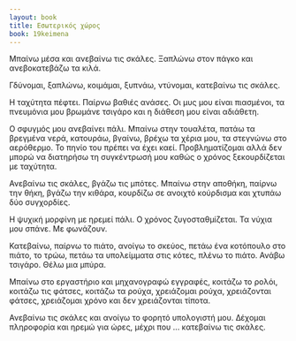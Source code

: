 ```yaml
---
layout: book
title: Εσωτερικός χώρος
book: 19keimena
---
```

Μπαίνω μέσα και ανεβαίνω τις σκάλες. Ξαπλώνω στον πάγκο και ανεβοκατεβάζω τα κιλά.

Γδύνομαι, ξαπλώνω, κοιμάμαι, ξυπνάω, ντύνομαι, κατεβαίνω τις σκάλες.

Η ταχύτητα πέφτει. Παίρνω βαθιές ανάσες. Οι μυς μου είναι πιασμένοι, τα πνευμόνια μου βρωμάνε τσιγάρο και η διάθεση μου είναι αδιάθετη.

Ο σφυγμός μου ανεβαίνει πάλι. Μπαίνω στην τουαλέτα, πατάω τα βρεγμένα νερά, κατουράω, βγαίνω, βρέχω τα χέρια μου, τα στεγνώνω στο αερόθερμο. Το πηνίο του πρέπει να έχει καεί. Προβληματίζομαι αλλά δεν μπορώ να διατηρήσω τη συγκέντρωσή μου καθώς ο χρόνος ξεκουρδίζεται με ταχύτητα.

Ανεβαίνω τις σκάλες, βγάζω τις μπότες. Μπαίνω στην αποθήκη, παίρνω την θήκη, βγάζω την κιθάρα, κουρδίζω σε ανοιχτό κούρδισμα και χτυπάω δύο συγχορδίες.

Η ψυχική μορφίνη με ηρεμεί πάλι. Ο χρόνος ζυγοσταθμίζεται. Τα νύχια μου σπάνε. Με φωνάζουν.

Κατεβαίνω, παίρνω το πιάτο, ανοίγω το σκεύος, πετάω ένα κοτόπουλο στο πιάτο, το τρώω, πετάω τα υπολείμματα στις κότες, πλένω το πιάτο. Ανάβω τσιγάρο. Θέλω μια μπύρα.

Μπαίνω στο εργαστήριο και μηχανογραφώ εγγραφές, κοιτάζω το ρολόι, κοιτάζω τις φάτσες, κοιτάζω τα ρούχα, χρειάζομαι ρούχα, χρειάζονται φάτσες, χρειάζομαι χρόνο και δεν χρειάζονται τίποτα.

Ανεβαίνω τις σκάλες και ανοίγω το φορητό υπολογιστή μου. Δέχομαι πληροφορία και ηρεμώ για ώρες, μέχρι που ... κατεβαίνω τις σκάλες.
